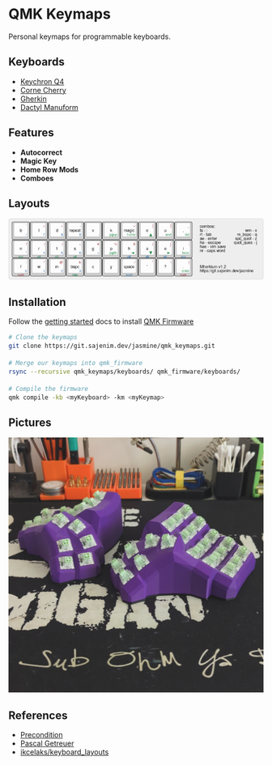 # QMK Keymaps

Personal keymaps for programmable keyboards. 

## Keyboards
- [Keychron Q4](https://www.keychron.com/products/keychron-q4-qmk-via-custom-mechanical-keyboard)
- [Corne Cherry](https://github.com/foostan/crkbd)
- [Gherkin](https://www.40percent.club/2016/11/gherkin.html)
- [Dactyl Manuform](https://github.com/tshort/dactyl-keyboard)

## Features
* **Autocorrect**
* **Magic Key**
* **Home Row Mods**
* **Comboes**

## Layouts
![mherkium](assets/mherkium.png)

## Installation
Follow the [getting started](https://docs.qmk.fm/#/newbs_getting_started) docs to install [QMK Firmware](https://docs.qmk.fm/#/)

```sh
# Clone the keymaps
git clone https://git.sajenim.dev/jasmine/qmk_keymaps.git
    
# Merge our keymaps into qmk_firmware
rsync --recursive qmk_keymaps/keyboards/ qmk_firmware/keyboards/

# Compile the firmware
qmk compile -kb <myKeyboard> -km <myKeymap>
```

## Pictures
![dactyl-manuform](assets/dactyl-manuform.jpg)

## References
* [Precondition](https://precondition.github.io/home-row-mods)
* [Pascal Getreuer](https://getreuer.info/posts/keyboards/index.html)
* [ikcelaks/keyboard_layouts](https://github.com/Ikcelaks/keyboard_layouts/tree/main)
